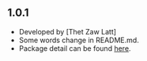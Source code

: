 ## 1.0.1
- Developed by [Thet Zaw Latt]
- Some words change in README.md.
- Package detail can be found [here](https://pub.dev/packages/alias).

